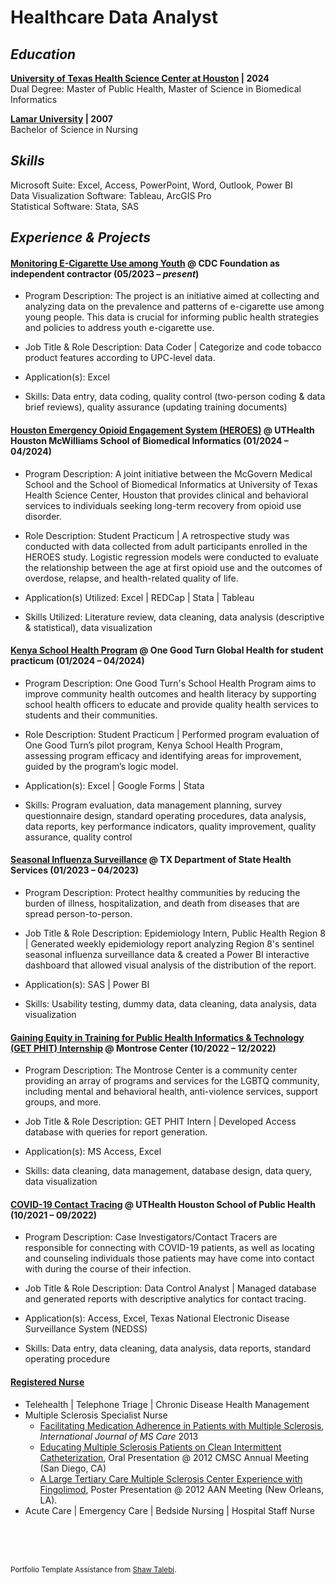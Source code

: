 # Healthcare Data Analyst <br />

## _Education_
**[University of Texas Health Science Center at Houston](https://sbmi.uth.edu/current-students/student-handbook/dual-degree.htm) | 2024** <br />
Dual Degree: Master of Public Health, Master of Science in Biomedical Informatics

**[Lamar University](https://www.lamar.edu/academics/degrees/nursing/nursing-bachelors-degree.html) | 2007** <br />
Bachelor of Science in Nursing

## _Skills_
Microsoft Suite: Excel, Access, PowerPoint, Word, Outlook, Power BI <br />
Data Visualization Software: Tableau, ArcGIS Pro <br />
Statistical Software: Stata, SAS <br />

## _Experience & Projects_

#### [Monitoring E-Cigarette Use among Youth](https://www.cdcfoundation.org/programs/monitoring-e-cigarette-use-among-youth) @ CDC Foundation as independent contractor (05/2023 – _present_)
- Program Description: The project is an initiative aimed at collecting and analyzing data on the prevalence and patterns of e-cigarette use among young people. This data is crucial for informing public health strategies and policies to address youth e-cigarette use. <br />

- Job Title & Role Description: Data Coder | Categorize and code tobacco product features according to UPC-level data.
- Application(s): Excel <br />
- Skills: Data entry, data coding, quality control (two-person coding & data brief reviews), quality assurance (updating training documents) <br />


#### [Houston Emergency Opioid Engagement System (HEROES)](https://sbmi.uth.edu/heroes/) @ UTHealth Houston McWilliams School of Biomedical Informatics (01/2024 – 04/2024)
- Program Description: A joint initiative between the McGovern Medical School and the School of Biomedical Informatics at University of Texas Health Science Center, Houston that provides clinical and behavioral services to individuals seeking long-term recovery from opioid use disorder. <br />

- Role Description: Student Practicum | A retrospective study was conducted with data collected from adult participants enrolled in the HEROES study. Logistic regression models were conducted to evaluate the relationship between the age at first opioid use and the outcomes of overdose, relapse, and health-related quality of life.

- Application(s) Utilized: Excel | REDCap | Stata | Tableau <br />

- Skills Utilized: Literature review, data cleaning, data analysis (descriptive & statistical), data visualization <br />

#### [Kenya School Health Program](https://www.onegoodturn.org/) @ One Good Turn Global Health for student practicum (01/2024 – 04/2024)
- Program Description: One Good Turn's School Health Program aims to improve community health outcomes and health literacy by supporting school health officers to educate and provide quality health services to students and their communities. <br />

- Role Description: Student Practicum | Performed program evaluation of One Good Turn’s pilot program, Kenya School Health Program, assessing program efficacy and identifying areas for improvement, guided by the program’s logic model.
- Application(s): Excel | Google Forms | Stata <br />
- Skills: Program evaluation, data management planning, survey questionnaire design, standard operating procedures, data analysis, data reports, key performance indicators, quality improvement, quality assurance, quality control <br />


#### [Seasonal Influenza Surveillance](https://www.dshs.texas.gov/regional-local-health-operations/texas-public-health-region-8/public-health-region-8/public-health-region-8) @ TX Department of State Health Services (01/2023 – 04/2023)
- Program Description: Protect healthy communities by reducing the burden of illness, hospitalization, and death from diseases that are spread person-to-person. 

- Job Title & Role Description: Epidemiology Intern, Public Health Region 8 | Generated weekly epidemiology report analyzing Region 8's sentinel seasonal influenza surveillance data & created a Power BI interactive dashboard that allowed visual analysis of the distribution of the report. <br />
- Application(s): SAS | Power BI <br />
- Skills: Usability testing, dummy data, data cleaning, data analysis, data visualization  <br />


#### [Gaining Equity in Training for Public Health Informatics & Technology (GET PHIT) Internship](https://www.uth.edu/get-phit/) @ Montrose Center (10/2022 – 12/2022)
- Program Description: The Montrose Center is a community center providing an array of programs and services for the LGBTQ community, including mental and behavioral health, anti-violence services, support groups, and more. <br />

- Job Title & Role Description: GET PHIT Intern | Developed Access database with queries for report generation. <br />
- Application(s): MS Access, Excel <br />
- Skills: data cleaning, data management, database design, data query, data visualization <br />

#### [COVID-19 Contact Tracing](https://sph.uth.edu/landing/contact-tracing-sa/) @ UTHealth Houston School of Public Health (10/2021 – 09/2022)
- Program Description: Case Investigators/Contact Tracers are responsible for connecting with COVID-19 patients, as well as locating and counseling individuals those patients may have come into contact with during the course of their infection. <br />

- Job Title & Role Description: Data Control Analyst | Managed database and generated reports with descriptive analytics for contact tracing.
- Application(s): Access, Excel, Texas National Electronic Disease Surveillance System (NEDSS)
- Skills: Data entry, data cleaning, data analysis, data reports, standard operating procedure

 #### [Registered Nurse](https://www.bon.texas.gov/licensure_verification.asp.html) 
- Telehealth | Telephone Triage | Chronic Disease Health Management
- Multiple Sclerosis Specialist Nurse
   - [Facilitating Medication Adherence in Patients with Multiple Sclerosis](https://doi.org/10.7224/1537-2073.2011-038), _International Journal of MS Care_ 2013
   - [Educating Multiple Sclerosis Patients on Clean Intermittent Catheterization](https://www.researchgate.net/profile/Ahmed-Obeidat/publication/269701751_Stressful_Life_Events_and_Multiple_Sclerosis_A_Call_for_Re-Evaluation/links/552355e20cf29dcabb0efb74/Stressful-Life-Events-and-Multiple-Sclerosis-A-Call-for-Re-Evaluation.pdf), Oral Presentation @ 2012 CMSC Annual Meeting (San Diego, CA)
   - [A Large Tertiary Care Multiple Sclerosis Center Experience with Fingolimod](https://www.aan.com/MSA/Public/Events/AbstractDetails/18616), Poster Presentation @ 2012 AAN Meeting (New Orleans, LA).
- Acute Care | Emergency Care | Bedside Nursing | Hospital Staff Nurse 



<br />
<br />
<br />

<sub> Portfolio Template Assistance from [Shaw Talebi](https://medium.com/the-data-entrepreneurs/how-to-make-a-free-data-science-portfolio-website-with-github-pages-aa1e4965e155). </sub>


